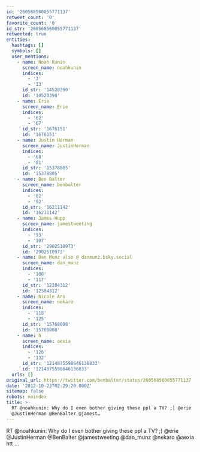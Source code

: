 ```yaml
---
id: '260568560055771137'
retweet_count: '0'
favorite_count: '0'
id_str: '260568560055771137'
retweeted: true
entities:
  hashtags: []
  symbols: []
  user_mentions:
    - name: Noah Kunin
      screen_name: noahkunin
      indices:
        - '3'
        - '13'
      id_str: '14520390'
      id: '14520390'
    - name: Erie
      screen_name: Erie
      indices:
        - '62'
        - '67'
      id_str: '1676151'
      id: '1676151'
    - name: Justin Herman
      screen_name: JustinHerman
      indices:
        - '68'
        - '81'
      id_str: '15378805'
      id: '15378805'
    - name: Ben Balter
      screen_name: benbalter
      indices:
        - '82'
        - '92'
      id_str: '16211142'
      id: '16211142'
    - name: James Hupp
      screen_name: jamestweeting
      indices:
        - '93'
        - '107'
      id_str: '2902510973'
      id: '2902510973'
    - name: Dan Munz also @ danmunz.bsky.social
      screen_name: dan_munz
      indices:
        - '108'
        - '117'
      id_str: '12384312'
      id: '12384312'
    - name: Nicole Aro
      screen_name: nekaro
      indices:
        - '118'
        - '125'
      id_str: '15768008'
      id: '15768008'
    - name: h
      screen_name: aexia
      indices:
        - '126'
        - '132'
      id_str: '1214875598646136833'
      id: '1214875598646136833'
  urls: []
original_url: https://twitter.com/benbalter/status/260568560055771137
date: '2012-10-23T02:29:20.000Z'
sitemap: false
robots: noindex
title: >-
  RT @noahkunin: Why do I even bother giving these ppl a TV? ;) @erie
  @JustinHerman @BenBalter @jamest…
---
```


RT @noahkunin: Why do I even bother giving these ppl a TV? ;) @erie @JustinHerman @BenBalter @jamestweeting @dan_munz @nekaro @aexia htt ...